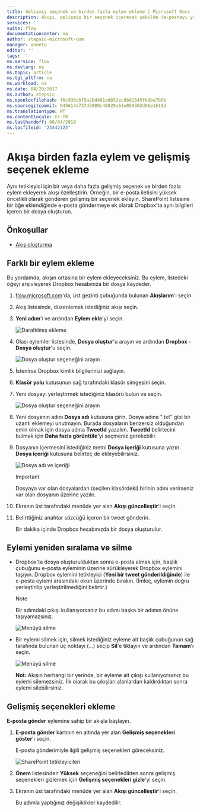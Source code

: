 ```yaml
---
title: Gelişmiş seçenek ve birden fazla eylem ekleme | Microsoft Docs
description: Akışı, gelişmiş bir seçenek içerecek şekilde (e-postayı yüksek öncelikli olarak ayarlamak gibi) genişletin ve aynı etkinlik için farklı bir eylem ekleyin.
services: ''
suite: flow
documentationcenter: na
author: stepsic-microsoft-com
manager: anneta
editor: ''
tags: ''
ms.service: flow
ms.devlang: na
ms.topic: article
ms.tgt_pltfrm: na
ms.workload: na
ms.date: 04/20/2017
ms.author: stepsic
ms.openlocfilehash: f6c936cbf5a2bd481adb52ec9b01545fb9ba7b0b
ms.sourcegitcommit: 945614d737d5909c40029a61e050302d96e1619d
ms.translationtype: HT
ms.contentlocale: tr-TR
ms.lasthandoff: 06/04/2018
ms.locfileid: "23442125"
---
```

# <a name="add-multiple-actions-and-advanced-options-to-a-flow"></a>Akışa birden fazla eylem ve gelişmiş seçenek ekleme
Aynı tetikleyici için bir veya daha fazla gelişmiş seçenek ve birden fazla eylem ekleyerek akışı özelleştirin. Örneğin, bir e-posta iletisini yüksek öncelikli olarak gönderen gelişmiş bir seçenek ekleyin. SharePoint listesine bir öğe eklendiğinde e-posta göndermeye ek olarak Dropbox'ta aynı bilgileri içeren bir dosya oluşturun.

## <a name="prerequisites"></a>Önkoşullar
* [Akış oluşturma](get-started-logic-flow.md)

## <a name="add-another-action"></a>Farklı bir eylem ekleme
Bu yordamda, akışın ortasına bir eylem ekleyeceksiniz. Bu eylem, listedeki öğeyi arşivleyerek Dropbox hesabınıza bir dosya kaydeder.

1. [flow.microsoft.com](https://flow.microsoft.com)'da, üst gezinti çubuğunda bulunan **Akışlarım**'ı seçin.
2. Akış listesinde, düzenlemek istediğiniz akışı seçin.
3. **Yeni adım**'ı ve ardından **Eylem ekle**'yi seçin.
   
    ![Daraltılmış ekleme](./media/multi-step-logic-flow/add-action.png)
4. Olası eylemler listesinde, **Dosya oluştur**'u arayın ve ardından **Dropbox - Dosya oluştur**'u seçin.
   
    ![Dosya oluştur seçeneğini arayın](./media/multi-step-logic-flow/create-file-search.png)
5. İstenirse Dropbox kimlik bilgilerinizi sağlayın.
6. **Klasör yolu** kutusunun sağ tarafındaki klasör simgesini seçin.
7. Yeni dosyayı yerleştirmek istediğiniz klasörü bulun ve seçin.
   
    ![Dosya oluştur seçeneğini arayın](./media/multi-step-logic-flow/create-file-folder.png)
8. Yeni dosyanın adını **Dosya adı** kutusuna girin. Dosya adına ".txt" gibi bir uzantı eklemeyi unutmayın. Burada dosyaların benzersiz olduğundan emin olmak için dosya adına **TweetId** yazalım. **TweetId** belirtecini bulmak için **Daha fazla görüntüle**'yi seçmeniz gerekebilir.
9. Dosyanın içermesini istediğiniz metni **Dosya içeriği** kutusuna yazın. **Dosya içeriği** kutusuna belirteç de ekleyebilirsiniz.
   
    ![Dosya adı ve içeriği](./media/multi-step-logic-flow/create-file-name-and-contents.png)
   
   > [!IMPORTANT]
   > Dosyaya var olan dosyalardan (seçilen klasördeki) birinin adını verirseniz var olan dosyanın üzerine yazılır.
   > 
   > 
10. Ekranın üst tarafındaki menüde yer alan **Akışı güncelleştir**'i seçin.
11. Belirttiğiniz anahtar sözcüğü içeren bir tweet gönderin.
    
     Bir dakika içinde Dropbox hesabınızda bir dosya oluşturulur.

## <a name="reorder-or-delete-an-action"></a>Eylemi yeniden sıralama ve silme
* Dropbox'ta dosya oluşturulduktan sonra e-posta almak için, başlık çubuğunu e-posta eyleminin üzerine sürükleyerek Dropbox eylemini taşıyın. Dropbox eylemini tetikleyici (**Yeni bir tweet gönderildiğinde**) ile e-posta eylemi arasındaki okun üzerinde bırakın. (İmleç, eylemin doğru yerleştirilip yerleştirilmediğini belirtir.)
  
  > [!NOTE]
  > Bir adımdaki çıkışı kullanıyorsanız bu adımı başka bir adımın önüne taşıyamazsınız.
  > 
  > 
  
    ![Menüyü silme](./media/multi-step-logic-flow/draggingaction.png)
* Bir eylemi silmek için, silmek istediğiniz eyleme ait başlık çubuğunun sağ tarafında bulunan üç noktayı (...) seçip **Sil**'e tıklayın ve ardından **Tamam**'ı seçin.
  
    ![Menüyü silme](./media/multi-step-logic-flow/deletemenu.png)
  
     **Not:** Akışın herhangi bir yerinde, bir eyleme ait çıkışı kullanıyorsanız bu eylemi silemezsiniz. İlk olarak bu çıkışları alanlardan kaldırdıktan sonra eylemi silebilirsiniz.

## <a name="add-advanced-options"></a>Gelişmiş seçenekleri ekleme
**E-posta gönder** eylemine sahip bir akışla başlayın.

1. **E-posta gönder** kartının en altında yer alan **Gelişmiş seçenekleri göster**'i seçin.
   
     E-posta gönderimiyle ilgili gelişmiş seçenekleri göreceksiniz.
   
    ![SharePoint tetikleyicileri](./media/multi-step-logic-flow/advanced.png)
2. **Önem** listesinden **Yüksek** seçeneğini belirledikten sonra gelişmiş seçenekleri gizlemek için **Gelişmiş seçenekleri gizle**'yi seçin.
3. Ekranın üst tarafındaki menüde yer alan **Akışı güncelleştir**'i seçin.
   
     Bu adımla yaptığınız değişiklikler kaydedilir.

